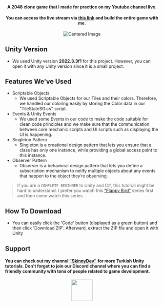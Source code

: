 <h4 align="center">A 2048 clone game that I made for practice on my <a href="https://www.youtube.com/@skinnydev" target="_blank">Youtube channel</a> live.</h4>
<h4 align="center">You can access the live stream via <a href="https://www.youtube.com/live/i7LR9uAvuXI?si=5ILnk6hC1ObKFepS" target="_blank">this link</a> and build the entire game with me.</h4>

<div align="center">
  <img src="https://miro.medium.com/v2/resize:fit:736/0*fqcYEYxuD3kS13mP.gif" alt="Centered Image">
</div>

## Unity Version
* We used Unity version <b>2022.3.3f1</b> for this project. However, you can open it with any Unity version since it is a small project.

## Features We've Used

* Scriptable Objects
  - We used Scriptable Objects for our Tiles and their colors. Therefore, we handled our coloring easily by storing the Color data in our "TileStateSO.cs" script.
* Events & Unity Events
  - We used some Events in our code to make the code suitable for clean code principles and we make sure that the  communication between core mechanic scripts and UI scripts such as displaying the UI is happening.
* Singleton Pattern
  - Singleton is a creational design pattern that lets you ensure that a class has only one instance, while providing a global access point to this instance.
* Observer Pattern
  - Observer is a behavioral design pattern that lets you define a subscription mechanism to notify multiple objects about any events that happen to the object they’re observing.

> If you are a `COMPLETE BEGINNER` to Unity and C#, this tutorial might be hard to understand. I prefer you watch this <a href="https://www.youtube.com/watch?v=R6oUq_Tr04g&list=PLWcP9q-zO2JqoH-_O8v4huhQYjA0oYIPa">"Flappy Bird"</a> series first and then come watch this series.

## How To Download

* You can easily click the 'Code' button (displayed as a green button) and then click 'Download ZIP'. Afterward, extract the ZIP file and open it with Unity

## Support
<h4>You can check out my channel <a href="https://www.youtube.com/@skinnydev" target="_blank">"SkinnyDev"</a>  for more Turkish Unity tutorials. Don't forget to join our Discord channel where you can find a friendly community with tons of people related to game development.</h4>
<div align="center">
  <a href="https://discord.gg/skinnydev">
  	<img src="https://upload.wikimedia.org/wikipedia/tr/thumb/c/c7/Discord_logo_new.svg/1200px-Discord_logo_new.svg.png" width="70">
  </a>
</div>
